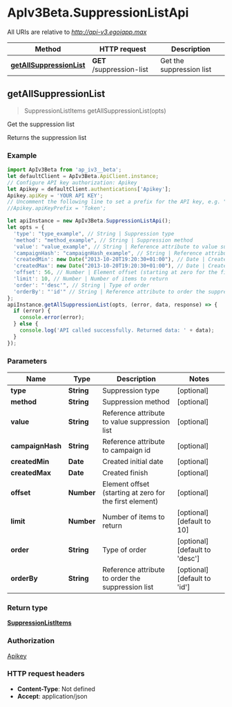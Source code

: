 # ApIv3Beta.SuppressionListApi

All URIs are relative to *http://api-v3.egoiapp.max*

Method | HTTP request | Description
------------- | ------------- | -------------
[**getAllSuppressionList**](SuppressionListApi.md#getAllSuppressionList) | **GET** /suppression-list | Get the suppression list



## getAllSuppressionList

> SuppressionListItems getAllSuppressionList(opts)

Get the suppression list

Returns the suppression list

### Example

```javascript
import ApIv3Beta from 'ap_iv3__beta';
let defaultClient = ApIv3Beta.ApiClient.instance;
// Configure API key authorization: Apikey
let Apikey = defaultClient.authentications['Apikey'];
Apikey.apiKey = 'YOUR API KEY';
// Uncomment the following line to set a prefix for the API key, e.g. "Token" (defaults to null)
//Apikey.apiKeyPrefix = 'Token';

let apiInstance = new ApIv3Beta.SuppressionListApi();
let opts = {
  'type': "type_example", // String | Suppression type
  'method': "method_example", // String | Suppression method
  'value': "value_example", // String | Reference attribute to value suppression list
  'campaignHash': "campaignHash_example", // String | Reference attribute to campaign id
  'createdMin': new Date("2013-10-20T19:20:30+01:00"), // Date | Created initial date
  'createdMax': new Date("2013-10-20T19:20:30+01:00"), // Date | Created finish
  'offset': 56, // Number | Element offset (starting at zero for the first element)
  'limit': 10, // Number | Number of items to return
  'order': "'desc'", // String | Type of order
  'orderBy': "'id'" // String | Reference attribute to order the suppression list
};
apiInstance.getAllSuppressionList(opts, (error, data, response) => {
  if (error) {
    console.error(error);
  } else {
    console.log('API called successfully. Returned data: ' + data);
  }
});
```

### Parameters


Name | Type | Description  | Notes
------------- | ------------- | ------------- | -------------
 **type** | **String**| Suppression type | [optional] 
 **method** | **String**| Suppression method | [optional] 
 **value** | **String**| Reference attribute to value suppression list | [optional] 
 **campaignHash** | **String**| Reference attribute to campaign id | [optional] 
 **createdMin** | **Date**| Created initial date | [optional] 
 **createdMax** | **Date**| Created finish | [optional] 
 **offset** | **Number**| Element offset (starting at zero for the first element) | [optional] 
 **limit** | **Number**| Number of items to return | [optional] [default to 10]
 **order** | **String**| Type of order | [optional] [default to &#39;desc&#39;]
 **orderBy** | **String**| Reference attribute to order the suppression list | [optional] [default to &#39;id&#39;]

### Return type

[**SuppressionListItems**](SuppressionListItems.md)

### Authorization

[Apikey](../README.md#Apikey)

### HTTP request headers

- **Content-Type**: Not defined
- **Accept**: application/json

